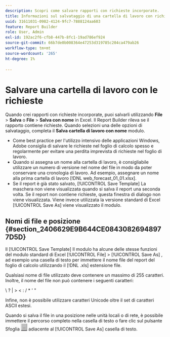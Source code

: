 ```yaml
---
description: Scopri come salvare rapporti con richieste incorporate.
title: Informazioni sul salvataggio di una cartella di lavoro con richieste
uuid: 31611031-0982-4124-9fc7-7888124aa603
feature: Report Builder
role: User, Admin
exl-id: 192ac2f6-cfb8-447b-8fc1-19ad786ef924
source-git-commit: 66b7de0b008364e47253d319785c204ca479ab26
workflow-type: tm+mt
source-wordcount: '265'
ht-degree: 1%

---
```


# Salvare una cartella di lavoro con le richieste

Quando crei rapporti con richieste incorporate, puoi salvarli utilizzando **File** > **Salva** o **File** > **Salva con nome** in Excel. Il Report Builder rileva se il rapporto contiene richieste. Quando selezioni una delle opzioni di salvataggio, completa il **Salva cartella di lavoro con nome** modulo.

* Come best practice per l&#39;utilizzo intensivo delle applicazioni Windows, Adobe consiglia di salvare le richieste nel foglio di calcolo spesso e regolarmente per evitare una perdita imprevista di richieste nel foglio di lavoro.
* Quando si assegna un nome alla cartella di lavoro, è consigliabile utilizzare un numero di versione nel nome del file in modo da poter conservare una cronologia di lavoro. Ad esempio, assegnare un nome alla prima cartella di lavoro [!DNL web_forecast_01_01.xlsx].
* Se il report è già stato salvato, [!UICONTROL Save Template] La maschera non viene visualizzata quando si salva il report una seconda volta. Se il report non contiene richieste, questa finestra di dialogo non viene visualizzata. Viene invece utilizzata la versione standard di Excel [!UICONTROL Save As] viene visualizzato il modulo.

## Nomi di file e posizione {#section_2406629E9B644CE08430826948977D5D}

Il [!UICONTROL Save Template] Il modulo ha alcune delle stesse funzioni del modulo standard di Excel [!UICONTROL File] > [!UICONTROL Save As] , ad esempio una casella di testo per immettere il nome file del report del foglio di calcolo utilizzando il [!DNL .xls] estensione file.

Qualsiasi nome di file utilizzato deve contenere un massimo di 255 caratteri. Inoltre, il nome del file non può contenere i seguenti caratteri:

\ ? | > &lt; : / &#42; &#39; &quot;

Infine, non è possibile utilizzare caratteri Unicode oltre il set di caratteri ASCII estesi.

Quando si salva il file in una posizione nelle unità locali o di rete, è possibile immettere il percorso completo nella casella di testo o fare clic sul pulsante Sfoglia  ![browse_button.gif](assets/browse_button.gif) adiacente al [!UICONTROL Save As] casella di testo.
